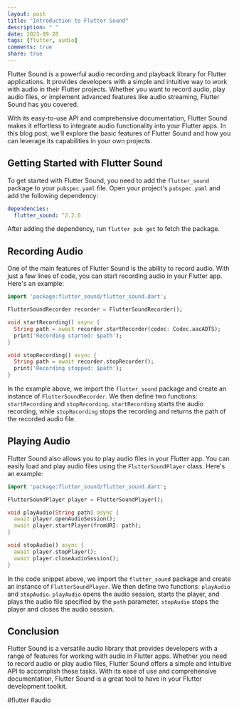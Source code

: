 ```yaml
---
layout: post
title: "Introduction to Flutter Sound"
description: " "
date: 2023-09-28
tags: [flutter, audio]
comments: true
share: true
---
```


Flutter Sound is a powerful audio recording and playback library for Flutter applications. It provides developers with a simple and intuitive way to work with audio in their Flutter projects. Whether you want to record audio, play audio files, or implement advanced features like audio streaming, Flutter Sound has you covered.

With its easy-to-use API and comprehensive documentation, Flutter Sound makes it effortless to integrate audio functionality into your Flutter apps. In this blog post, we'll explore the basic features of Flutter Sound and how you can leverage its capabilities in your own projects.

## Getting Started with Flutter Sound

To get started with Flutter Sound, you need to add the `flutter_sound` package to your `pubspec.yaml` file. Open your project's `pubspec.yaml` and add the following dependency:

```yaml
dependencies:
  flutter_sound: ^2.2.0
```

After adding the dependency, run `flutter pub get` to fetch the package.

## Recording Audio

One of the main features of Flutter Sound is the ability to record audio. With just a few lines of code, you can start recording audio in your Flutter app. Here's an example:

```dart
import 'package:flutter_sound/flutter_sound.dart';

FlutterSoundRecorder recorder = FlutterSoundRecorder();

void startRecording() async {
  String path = await recorder.startRecorder(codec: Codec.aacADTS);
  print('Recording started: $path');
}

void stopRecording() async {
  String path = await recorder.stopRecorder();
  print('Recording stopped: $path');
}
```

In the example above, we import the `flutter_sound` package and create an instance of `FlutterSoundRecorder`. We then define two functions: `startRecording` and `stopRecording`. `startRecording` starts the audio recording, while `stopRecording` stops the recording and returns the path of the recorded audio file.

## Playing Audio

Flutter Sound also allows you to play audio files in your Flutter app. You can easily load and play audio files using the `FlutterSoundPlayer` class. Here's an example:

```dart
import 'package:flutter_sound/flutter_sound.dart';

FlutterSoundPlayer player = FlutterSoundPlayer();

void playAudio(String path) async {
  await player.openAudioSession();
  await player.startPlayer(fromURI: path);
}

void stopAudio() async {
  await player.stopPlayer();
  await player.closeAudioSession();
}
```

In the code snippet above, we import the `flutter_sound` package and create an instance of `FlutterSoundPlayer`. We then define two functions: `playAudio` and `stopAudio`. `playAudio` opens the audio session, starts the player, and plays the audio file specified by the `path` parameter. `stopAudio` stops the player and closes the audio session.

## Conclusion

Flutter Sound is a versatile audio library that provides developers with a range of features for working with audio in Flutter apps. Whether you need to record audio or play audio files, Flutter Sound offers a simple and intuitive API to accomplish these tasks. With its ease of use and comprehensive documentation, Flutter Sound is a great tool to have in your Flutter development toolkit.

#flutter #audio